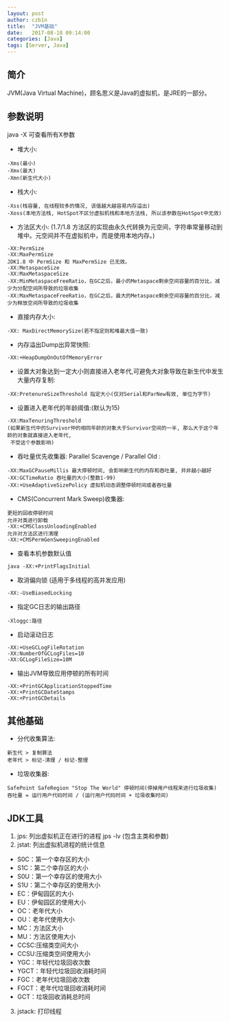 ```yaml
---
layout: post
author: czb1n
title:  "JVM基础"
date:   2017-08-18 09:14:00
categories: [Java]
tags: [Server, Java]
---
```


## 简介
JVM(Java Virtual Machine)，顾名思义是Java的虚拟机，是JRE的一部分。

## 参数说明
java -X 可查看所有X参数
- 堆大小:
```
-Xms(最小)
-Xmx(最大)
-Xmn(新生代大小)
```
- 栈大小:
```
-Xss(栈容量, 在线程较多的情况, 该值越大越容易内存溢出)
-Xoss(本地方法栈, HotSpot不区分虚拟机栈和本地方法栈, 所以该参数在HotSpot中无效)
```
- 方法区大小: (1.7/1.8 方法区的实现由永久代转换为元空间，字符串常量移动到堆中。元空间并不在虚拟机中，而是使用本地内存。)
```
-XX:PermSize
-XX:MaxPermSize
JDK1.8 中 PermSize 和 MaxPermSize 已无效。
-XX:MetaspaceSize
-XX:MaxMetaspaceSize
-XX:MinMetaspaceFreeRatio，在GC之后，最小的Metaspace剩余空间容量的百分比，减少为分配空间所导致的垃圾收集
-XX:MaxMetaspaceFreeRatio，在GC之后，最大的Metaspace剩余空间容量的百分比，减少为释放空间所导致的垃圾收集
```
- 直接内存大小:
```
-XX: MaxDirectMemorySize(若不指定则和堆最大值一致)
```
- 内存溢出Dump出异常快照:
```
-XX:+HeapDumpOnOutOfMemoryError
```
- 设置大对象达到一定大小则直接进入老年代,可避免大对象导致在新生代中发生大量内存复制:
```
-XX:PretenureSizeThreshold 指定大小(仅对Serial和ParNew有效, 单位为字节)
```
- 设置进入老年代的年龄阈值:(默认为15)
```
-XX:MaxTenuringThreshold
(如果新生代中的Survivor仲的相同年龄的对象大于Survivor空间的一半, 那么大于这个年龄的对象就直接进入老年代,
 不受这个参数影响)
```
- 吞吐量优先收集器: Parallel Scavenge / Parallel Old :
```
-XX:MaxGCPauseMillis 最大停顿时间, 会影响新生代的内存和吞吐量, 并非越小越好
-XX:GCTimeRatio 吞吐量的大小(整数1-99)
-XX:+UseAdaptiveSizePolicy 虚拟机动态调整停顿时间或者吞吐量
```
- CMS(Concurrent Mark Sweep)收集器:
```
更短的回收停顿时间
允许对类进行卸载
-XX:+CMSClassUnloadingEnabled
允许对方法区进行清理
-XX:+CMSPermGenSweepingEnabled
```
- 查看本机参数默认值
```
java -XX:+PrintFlagsInitial
```
- 取消偏向锁 (适用于多线程的高并发应用)
```
-XX:-UseBiasedLocking
```
- 指定GC日志的输出路径
```
-Xloggc:路径
```
- 启动滚动日志
```
-XX:+UseGCLogFileRotation
-XX:NumberOfGCLogFiles=10
-XX:GCLogFileSize=10M
```
- 输出JVM导致应用停顿的所有时间
```
-XX:+PrintGCApplicationStoppedTime
-XX:+PrintGCDateStamps
-XX:+PrintGCDetails
```

## 其他基础

- 分代收集算法:
```
新生代 > 复制算法
老年代 > 标记-清理 / 标记-整理
```
- 垃圾收集器:
```
SafePoint SafeRegion "Stop The World" 停顿时间(停掉用户线程来进行垃圾收集)
吞吐量 = 运行用户代码时间 / (运行用户代码时间 + 垃圾收集时间)
```

## JDK工具

1. jps: 列出虚拟机正在进行的进程 jps -lv (包含主类和参数)
2. jstat: 列出虚拟机进程的统计信息
* S0C：第一个幸存区的大小
* S1C：第二个幸存区的大小
* S0U：第一个幸存区的使用大小
* S1U：第二个幸存区的使用大小
* EC：伊甸园区的大小
* EU：伊甸园区的使用大小
* OC：老年代大小
* OU：老年代使用大小
* MC：方法区大小
* MU：方法区使用大小
* CCSC:压缩类空间大小
* CCSU:压缩类空间使用大小
* YGC：年轻代垃圾回收次数
* YGCT：年轻代垃圾回收消耗时间
* FGC：老年代垃圾回收次数
* FGCT：老年代垃圾回收消耗时间
* GCT：垃圾回收消耗总时间
3. jstack: 打印线程

